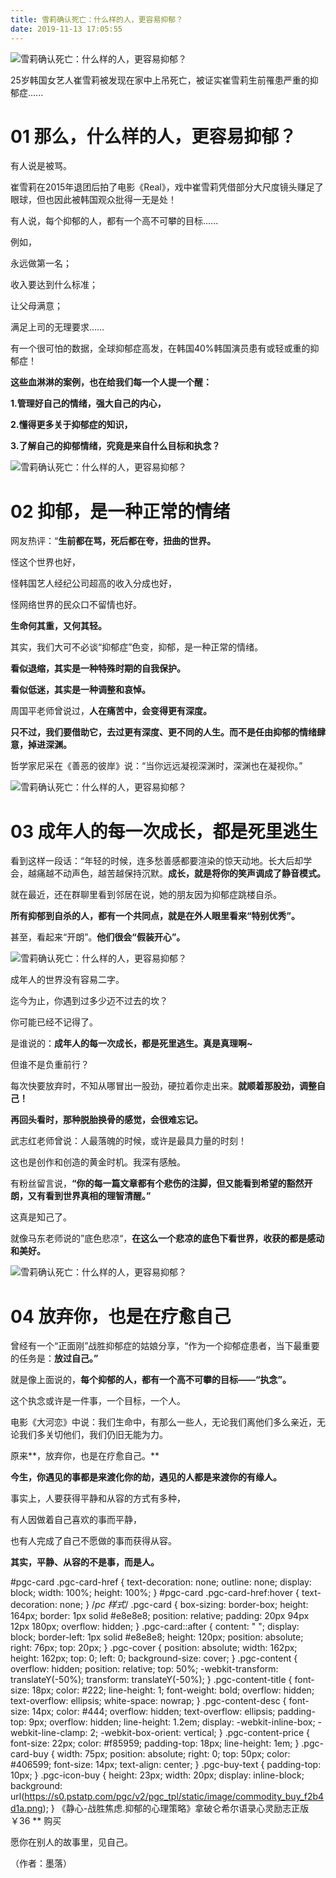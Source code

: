 ```yaml
---
title: 雪莉确认死亡：什么样的人，更容易抑郁？
date: 2019-11-13 17:05:55
---
```

![雪莉确认死亡：什么样的人，更容易抑郁？](http://p3.pstatp.com/large/pgc-image/f968604f50bd4b24bb5d882e7eb77a43)
 


 25岁韩国女艺人崔雪莉被发现在家中上吊死亡，被证实崔雪莉生前罹患严重的抑郁症......

# **01 那么，什么样的人，更容易抑郁？**

 有人说是被骂。

 崔雪莉在2015年退团后拍了电影《Real》，戏中崔雪莉凭借部分大尺度镜头赚足了眼球，但也因此被韩国观众批得一无是处！

 有人说，每个抑郁的人，都有一个高不可攀的目标......

 例如，

 永远做第一名；

 收入要达到什么标准；

 让父母满意；

 满足上司的无理要求……

 有一个很可怕的数据，全球抑郁症高发，在韩国40%韩国演员患有或轻或重的抑郁症！

 **这些血淋淋的案例，也在给我们每一个人提一个醒：**

 **1.管理好自己的情绪，强大自己的内心，**

 **2.懂得更多关于抑郁症的知识，**

 **3.了解自己的抑郁情绪，究竟是来自什么目标和执念？**

![雪莉确认死亡：什么样的人，更容易抑郁？](http://p9.pstatp.com/large/pgc-image/7700b445da1c46e8821d1185451e0bcf)
 


# **02 抑郁，是一种正常的情绪**

 网友热评：“**生前都在骂，死后都在夸，扭曲的世界。**

 怪这个世界也好，

 怪韩国艺人经纪公司超高的收入分成也好，

 怪网络世界的民众口不留情也好。

 **生命何其重，又何其轻。**

 其实，我们大可不必谈“抑郁症”色变，抑郁，是一种正常的情绪。

 **看似退缩，其实是一种特殊时期的自我保护。**

 **看似低迷，其实是一种调整和哀悼。**

 周国平老师曾说过，**人在痛苦中，会变得更有深度。**

 **只不过，我们要借助它，去过更有深度、更不同的人生。而不是任由抑郁的情绪肆意，掉进深渊。**

 哲学家尼采在《善恶的彼岸》说：“当你远远凝视深渊时，深渊也在凝视你。”

![雪莉确认死亡：什么样的人，更容易抑郁？](http://p1.pstatp.com/large/pgc-image/2dc58f622186410f9e5227ae871a5345)
 


# **03 成年人的每一次成长，都是死里逃生**

 看到这样一段话：“年轻的时候，连多愁善感都要渲染的惊天动地。长大后却学会，越痛越不动声色，越苦越保持沉默。**成长，就是将你的笑声调成了静音模式。**

 就在最近，还在群聊里看到邻居在说，她的朋友因为抑郁症跳楼自杀。

 **所有抑郁到自杀的人，都有一个共同点，就是在外人眼里看来“特别优秀”。**

 甚至，看起来“开朗”。**他们很会“假装开心”。**

![雪莉确认死亡：什么样的人，更容易抑郁？](http://p3.pstatp.com/large/pgc-image/53c5c0be21f044d79efbf88e73b3ff4b)
 


 成年人的世界没有容易二字。

 迄今为止，你遇到过多少迈不过去的坎？

 你可能已经不记得了。

 是谁说的：**成年人的每一次成长，都是死里逃生。真是真理啊~**

 但谁不是负重前行？

 每次快要放弃时，不知从哪冒出一股劲，硬拉着你走出来。**就顺着那股劲，调整自己！**

 **再回头看时，那种脱胎换骨的感觉，会很难忘记。**

 武志红老师曾说：人最落魄的时候，或许是最具力量的时刻！

 这也是创作和创造的黄金时机。我深有感触。

 有粉丝留言说，**“你的每一篇文章都有个悲伤的注脚，但又能看到希望的豁然开朗，又有看到世界真相的理智清醒。”**

 这真是知己了。

 就像马东老师说的”底色悲凉“，**在这么一个悲凉的底色下看世界，收获的都是感动和美好。**

![雪莉确认死亡：什么样的人，更容易抑郁？](http://p3.pstatp.com/large/pgc-image/cc8faaed857442e18b1d338e44037b85)
 


# **04 放弃你，也是在疗愈自己**

 曾经有一个“正面刚”战胜抑郁症的姑娘分享，“作为一个抑郁症患者，当下最重要的任务是：**放过自己。”**

 就是像上面说的，**每个抑郁的人，都有一个高不可攀的目标——“执念”。**

 这个执念或许是一件事，一个目标，一个人。

 电影《大河恋》中说：我们生命中，有那么一些人，无论我们离他们多么亲近，无论我们多关切他们，我们仍旧无能为力。

 原来**，放弃你，也是在疗愈自己。**

 **今生，你遇见的事都是来渡化你的劫，遇见的人都是来渡你的有缘人。**

 事实上，人要获得平静和从容的方式有多种，

 有人因做着自己喜欢的事而平静，

 也有人完成了自己不愿做的事而获得从容。

 **其实，平静、从容的不是事，而是人。**

#pgc-card .pgc-card-href { text-decoration: none; outline: none; display: block; width: 100%; height: 100%; } #pgc-card .pgc-card-href:hover { text-decoration: none; } /*pc 样式*/ .pgc-card { box-sizing: border-box; height: 164px; border: 1px solid #e8e8e8; position: relative; padding: 20px 94px 12px 180px; overflow: hidden; } .pgc-card::after { content: " "; display: block; border-left: 1px solid #e8e8e8; height: 120px; position: absolute; right: 76px; top: 20px; } .pgc-cover { position: absolute; width: 162px; height: 162px; top: 0; left: 0; background-size: cover; } .pgc-content { overflow: hidden; position: relative; top: 50%; -webkit-transform: translateY(-50%); transform: translateY(-50%); } .pgc-content-title { font-size: 18px; color: #222; line-height: 1; font-weight: bold; overflow: hidden; text-overflow: ellipsis; white-space: nowrap; } .pgc-content-desc { font-size: 14px; color: #444; overflow: hidden; text-overflow: ellipsis; padding-top: 9px; overflow: hidden; line-height: 1.2em; display: -webkit-inline-box; -webkit-line-clamp: 2; -webkit-box-orient: vertical; } .pgc-content-price { font-size: 22px; color: #f85959; padding-top: 18px; line-height: 1em; } .pgc-card-buy { width: 75px; position: absolute; right: 0; top: 50px; color: #406599; font-size: 14px; text-align: center; } .pgc-buy-text { padding-top: 10px; } .pgc-icon-buy { height: 23px; width: 20px; display: inline-block; background: url(https://s0.pstatp.com/pgc/v2/pgc_tpl/static/image/commodity_buy_f2b4d1a.png); }
《静心-战胜焦虑.抑郁的心理策略》拿破仑希尔语录心灵励志正版
￥36
**
购买

 愿你在别人的故事里，见自己。

 （作者：墨落）

